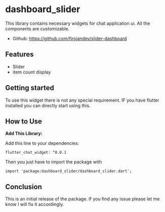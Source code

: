 # dashboard_slider

This library contains necessary widgets for chat application ui. All the components are customizable.

* Github: https://github.com/firojandev/slider-dashboard

## Features

* Slider
* item count display

## Getting started

To use this widget there is not any special requirement. IF you have flutter installed you can directly start using this.

## How to Use

**Add This Library:**

Add this line to your dependencies:

```
flutter_chat_widget: ^0.0.1
```

Then you just have to import the package with

```
import 'package:dashboard_slider/dashboard_slider.dart';
```

## Conclusion

This is an initial release of the package. If you find any issue please let me know I will fix it accordingly.